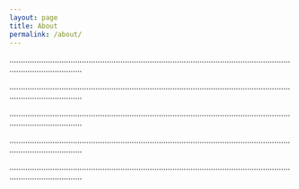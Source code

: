 ```yaml
---
layout: page
title: About
permalink: /about/
---
```


............................................................................................................................................................

............................................................................................................................................................

............................................................................................................................................................

............................................................................................................................................................

............................................................................................................................................................
